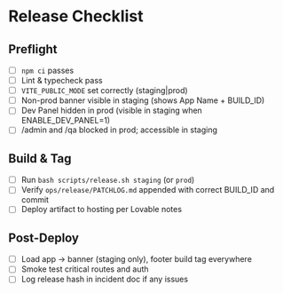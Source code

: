 # Release Checklist

## Preflight
- [ ] `npm ci` passes
- [ ] Lint & typecheck pass
- [ ] `VITE_PUBLIC_MODE` set correctly (staging|prod)
- [ ] Non-prod banner visible in staging (shows App Name + BUILD_ID)
- [ ] Dev Panel hidden in prod (visible in staging when ENABLE_DEV_PANEL=1)
- [ ] /admin and /qa blocked in prod; accessible in staging

## Build & Tag
- [ ] Run `bash scripts/release.sh staging` (or `prod`)
- [ ] Verify `ops/release/PATCHLOG.md` appended with correct BUILD_ID and commit
- [ ] Deploy artifact to hosting per Lovable notes

## Post-Deploy
- [ ] Load app → banner (staging only), footer build tag everywhere
- [ ] Smoke test critical routes and auth
- [ ] Log release hash in incident doc if any issues
